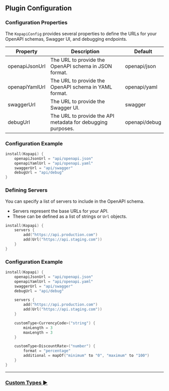 ## Plugin Configuration

### Configuration Properties

The `KopapiConfig` provides several properties to define the URLs for your OpenAPI schemas, Swagger UI, and debugging endpoints.

| Property       | Description                                                 | Default       |
|----------------|-------------------------------------------------------------|---------------|
| openapiJsonUrl | The URL to provide the OpenAPI schema in JSON format.       | openapi/json  |
| openapiYamlUrl | The URL to provide the OpenAPI schema in YAML format.       | openapi/yaml  |
| swaggerUrl     | The URL to provide the Swagger UI.                          | swagger       |
| debugUrl       | The URL to provide the API metadata for debugging purposes. | openapi/debug |

### Configuration Example

```kotlin
install(Kopapi) {
    openapiJsonUrl = "api/openapi.json"
    openapiYamlUrl = "api/openapi.yaml"
    swaggerUrl = "api/swagger"
    debugUrl = "api/debug"
}
```

### Defining Servers

You can specify a list of servers to include in the OpenAPI schema.

- Servers represent the base URLs for your API.
- These can be defined as a list of strings or `Url` objects.

```kotlin
install(Kopapi) {
    servers {
        add("https://api.production.com")
        add(Url("https://api.staging.com"))
    }
}
```

### Configuration Example

```kotlin
install(Kopapi) {
    openapiJsonUrl = "api/openapi.json"
    openapiYamlUrl = "api/openapi.yaml"
    swaggerUrl = "api/swagger"
    debugUrl = "api/debug"

    servers {
        add("https://api.production.com")
        add(Url("https://api.staging.com"))
    }

    customType<CurrencyCode>("string") {
        minLength = 3
        maxLength = 3
    }

    customType<DiscountRate>("number") {
        format = "percentage"
        additional = mapOf("minimum" to "0", "maximum" to "100")
    }
}
```

--- 

### [Custom Types ►](02.custom-types.md)
